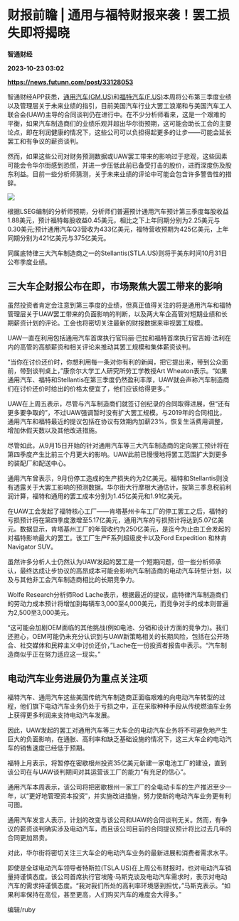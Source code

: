 # 财报前瞻 | 通用与福特财报来袭！罢工损失即将揭晓
**智通财经**

**2023-10-23 03:02**

**https://news.futunn.com/post/33128053**

智通财经APP获悉，[通用汽车(GM.US)](https://www.futunn.com/quote/stock?m=us&code=GM)和[福特汽车(F.US)](https://www.futunn.com/quote/stock?m=us&code=F)本周将公布第三季度业绩以及管理层关于未来业绩的指引，目前美国汽车行业大罢工浪潮和与美国汽车工人联合会(UAW)主导的合同谈判仍在进行中。在不少分析师看来，这是一个艰难的平衡，如果汽车制造商们的业绩乐观并超出华尔街预期，这可能会助长工会的主要论点，即在利润健康的情况下，这些公司可以负担得起更多的让步——可能会延长罢工和有争议的薪资谈判。

然而，如果这些公司对财务预测数据或UAW罢工带来的影响过于悲观，这些因素可能会令华尔街感到恐慌，并进一步压低此前已备受打击的股价，进而深度伤及股东利益。目前一些分析师猜测，关于未来业绩的评论中可能会包含许多警告性的措辞。

![](https://postimg.futunn.com/16980254724152463120204.jpeg)

根据LSEG编制的分析师预期，分析师们普遍预计通用汽车预计第三季度每股收益1.88美元，预计福特每股收益0.45美元，相比之下上年同期分别为2.25美元与0.30美元;预计通用汽车Q3营收为433亿美元，福特营收预期为425亿美元，上年同期分别为421亿美元与375亿美元。

同属底特律三大汽车制造商之一的Stellantis(STLA.US)则将于美东时间10月31日公布季度业绩。

三大车企财报公布在即，市场聚焦大罢工带来的影响
-----------------------

虽然投资者肯定会注意到第三季度的业绩，但真正值得关注的将是通用汽车和福特管理层关于UAW罢工带来的负面影响的判断，以及两大车企高管对短期业绩和长期薪资计划的评论。工会也将密切关注最新的财报数据来审视罢工规模。

UAW一直在利用包括通用汽车首席执行官玛丽·巴拉和福特首席执行官吉姆·法利在内的高管的高额薪资和相关评论来推动其罢工规模和集体薪资谈判。

“当你在讨价还价时，你想利用每一条对你有利的新闻，把它提出来，带到公众面前，带到谈判桌上，”康奈尔大学工人研究所劳工学教授Art Wheaton表示。“如果通用汽车、福特和Stellantis在第三季度仍然盈利丰厚，UAW就会声称汽车制造商们在讨价还价时给出的价格太便宜了，他们应该给得更多。”

UAW在上周五表示，尽管与汽车制造商们就签订创纪录的合同取得进展，但“还有更多要争取的”，不过UAW强调暂时没有扩大罢工规模。与2019年的合同相比，通用汽车和福特最近的提议包括在协议有效期内加薪23%，恢复生活费用调整，增加休假天数以及其他改进措施。

尽管如此，从9月15日开始的针对通用汽车等三大汽车制造商的定向罢工预计将在第四季度产生比前三个月更大的影响。UAW此前已慢慢地将罢工范围扩大到更多的装配厂和配送中心。

通用汽车曾表示，9月份停工造成的生产损失约为2亿美元。福特和Stellantis则没有透露关于大罢工影响的预测数据。华尔街大行摩根大通估计，按第三季息税前利润计算，福特和通用的罢工成本分别为1.45亿美元和1.91亿美元。

在UAW工会发起了福特核心工厂——肯塔基州卡车工厂的停工罢工之后，福特的亏损预计将在第四季度激增至5.17亿美元，通用汽车的亏损预计将达到5.07亿美元。数据显示，肯塔基州工厂的年营收约为250亿美元，是迄今为止由工会发起的对福特影响最大的罢工。该工厂生产F系列超级皮卡以及Ford Expedition 和林肯Navigator SUV。

虽然许多分析人士仍然认为UAW发起的罢工是一个短期问题，但一些分析师承认，最终达成让步协议的高昂成本可能会影响汽车制造商的电动汽车转型计划，以及与其他非工会汽车制造商相比的长期竞争力。

Wolfe Research分析师Rod Lache表示，根据最近的提议，底特律汽车制造商们的劳动力成本预计将增加到每辆车3,000至4,000美元，而竞争对手的成本则普遍为2,500至3,000美元。

“这可能会加剧OEM面临的其他挑战(例如电池、分销和设计方面的竞争力)。我们还担心，OEM可能仍未充分认识到与UAW新策略相关的长期风险，包括在公开场合、社交媒体和民粹主义中讨价还价，”Lache在一份投资者报告中表示。“汽车制造商似乎正在努力适应这一现实。”

电动汽车业务进展仍为重点关注项
---------------

福特汽车、通用汽车这些美国传统汽车制造商正面临艰难的向电动汽车转型的过程，他们旗下电动汽车业务仍处于亏损之中，正在采取种种手段从传统燃油车业务上获得更多利润来支持电动汽车发展。

因此，UAW发起的罢工对通用汽车等三大车企的电动汽车业务将不可避免地产生巨大的负面影响，在通胀、高利率和缺乏基础设施的情况下，这三大车企的电动汽车的销售速度已经低于预期。

福特上月表示，将暂停在密歇根州投资35亿美元新建一家电池工厂的建设，直到该公司在与UAW谈判期间对其运营该工厂的能力“有充足的信心”。

通用汽车本周表示，该公司将把密歇根州一家工厂的全电动卡车的生产推迟至少一年，以“更好地管理资本投资”，并实施改进措施，努力使新的电动汽车业务更有利可图。

通用汽车发言人表示，计划的改变与该公司和UAW的合同谈判无关。然而，有争议的薪资谈判确实涉及电动汽车，而且该公司目前的合同提议预计将比过去几年的合同更加昂贵。

对此，华尔街将密切关注三大车企的电动汽车业务的最新进展和消费者需求水平。

即使是全球电动汽车领导者特斯拉(TSLA.US)在上周公布财报时，也对电动汽车销量持谨慎态度。该公司首席执行官埃隆·马斯克谈及电动汽车需求时，表示对电动汽车的需求持谨慎态度。“我对我们所处的高利率环境感到担忧，”马斯克表示。“如果利率保持在高位，甚至更高，人们购买汽车的难度会大得多。”

编辑/ruby
